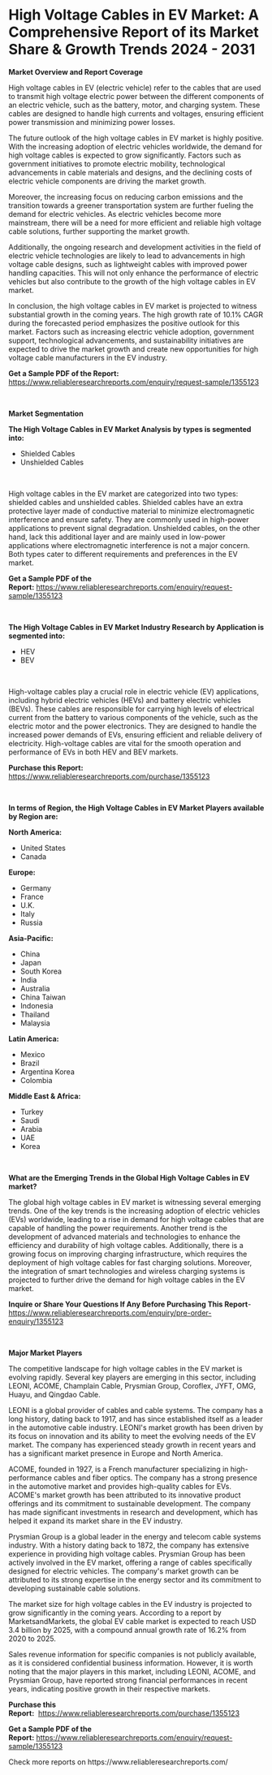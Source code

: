<p><h1>High Voltage Cables in EV Market: A Comprehensive Report of its Market Share & Growth Trends 2024 - 2031</h1></p><p><strong>Market Overview and Report Coverage</strong></p>
<p><p>High voltage cables in EV (electric vehicle) refer to the cables that are used to transmit high voltage electric power between the different components of an electric vehicle, such as the battery, motor, and charging system. These cables are designed to handle high currents and voltages, ensuring efficient power transmission and minimizing power losses.</p><p>The future outlook of the high voltage cables in EV market is highly positive. With the increasing adoption of electric vehicles worldwide, the demand for high voltage cables is expected to grow significantly. Factors such as government initiatives to promote electric mobility, technological advancements in cable materials and designs, and the declining costs of electric vehicle components are driving the market growth.</p><p>Moreover, the increasing focus on reducing carbon emissions and the transition towards a greener transportation system are further fueling the demand for electric vehicles. As electric vehicles become more mainstream, there will be a need for more efficient and reliable high voltage cable solutions, further supporting the market growth.</p><p>Additionally, the ongoing research and development activities in the field of electric vehicle technologies are likely to lead to advancements in high voltage cable designs, such as lightweight cables with improved power handling capacities. This will not only enhance the performance of electric vehicles but also contribute to the growth of the high voltage cables in EV market.</p><p>In conclusion, the high voltage cables in EV market is projected to witness substantial growth in the coming years. The high growth rate of 10.1% CAGR during the forecasted period emphasizes the positive outlook for this market. Factors such as increasing electric vehicle adoption, government support, technological advancements, and sustainability initiatives are expected to drive the market growth and create new opportunities for high voltage cable manufacturers in the EV industry.</p></p>
<p><strong>Get a Sample PDF of the Report:</strong> <a href="https://www.reliableresearchreports.com/enquiry/request-sample/1355123">https://www.reliableresearchreports.com/enquiry/request-sample/1355123</a></p>
<p>&nbsp;</p>
<p><strong>Market Segmentation</strong></p>
<p><strong>The High Voltage Cables in EV Market Analysis by types is segmented into:</strong></p>
<p><ul><li>Shielded Cables</li><li>Unshielded Cables</li></ul></p>
<p>&nbsp;</p>
<p><p>High voltage cables in the EV market are categorized into two types: shielded cables and unshielded cables. Shielded cables have an extra protective layer made of conductive material to minimize electromagnetic interference and ensure safety. They are commonly used in high-power applications to prevent signal degradation. Unshielded cables, on the other hand, lack this additional layer and are mainly used in low-power applications where electromagnetic interference is not a major concern. Both types cater to different requirements and preferences in the EV market.</p></p>
<p><strong>Get a Sample PDF of the Report:</strong>&nbsp;<a href="https://www.reliableresearchreports.com/enquiry/request-sample/1355123">https://www.reliableresearchreports.com/enquiry/request-sample/1355123</a></p>
<p>&nbsp;</p>
<p><strong>The High Voltage Cables in EV Market Industry Research by Application is segmented into:</strong></p>
<p><ul><li>HEV</li><li>BEV</li></ul></p>
<p>&nbsp;</p>
<p><p>High-voltage cables play a crucial role in electric vehicle (EV) applications, including hybrid electric vehicles (HEVs) and battery electric vehicles (BEVs). These cables are responsible for carrying high levels of electrical current from the battery to various components of the vehicle, such as the electric motor and the power electronics. They are designed to handle the increased power demands of EVs, ensuring efficient and reliable delivery of electricity. High-voltage cables are vital for the smooth operation and performance of EVs in both HEV and BEV markets.</p></p>
<p><strong>Purchase this Report:</strong>&nbsp; <a href="https://www.reliableresearchreports.com/purchase/1355123">https://www.reliableresearchreports.com/purchase/1355123</a></p>
<p>&nbsp;</p>
<p><strong>In terms of Region, the High Voltage Cables in EV Market Players available by Region are:</strong></p>
<p>
    <p> <strong> North America: </strong>
        <ul>
            <li>United States</li>
            <li>Canada</li>
        </ul>
        </p> 
    <p> <strong> Europe: </strong>
        <ul>
            <li>Germany</li>
            <li>France</li>
            <li>U.K.</li>
            <li>Italy</li>
            <li>Russia</li>
        </ul>
        </p> 
    <p> <strong> Asia-Pacific: </strong>
        <ul>
            <li>China</li>
            <li>Japan</li>
            <li>South Korea</li>
            <li>India</li>
            <li>Australia</li>
            <li>China Taiwan</li>
            <li>Indonesia</li>
            <li>Thailand</li>
            <li>Malaysia</li>
        </ul>
        </p> 
    <p> <strong> Latin America: </strong>
        <ul>
            <li>Mexico</li>
            <li>Brazil</li>
            <li>Argentina Korea</li>
            <li>Colombia</li>
        </ul>
        </p> 
    <p> <strong> Middle East & Africa: </strong>
        <ul>
            <li>Turkey</li>
            <li>Saudi</li>
            <li>Arabia</li>
            <li>UAE</li>
            <li>Korea</li>
        </ul>
    </p>
    </p>
<p>&nbsp;</p>
<p><strong>What are the Emerging Trends in the Global High Voltage Cables in EV market?</strong></p>
<p><p>The global high voltage cables in EV market is witnessing several emerging trends. One of the key trends is the increasing adoption of electric vehicles (EVs) worldwide, leading to a rise in demand for high voltage cables that are capable of handling the power requirements. Another trend is the development of advanced materials and technologies to enhance the efficiency and durability of high voltage cables. Additionally, there is a growing focus on improving charging infrastructure, which requires the deployment of high voltage cables for fast charging solutions. Moreover, the integration of smart technologies and wireless charging systems is projected to further drive the demand for high voltage cables in the EV market.</p></p>
<p><strong>Inquire or Share Your Questions If Any Before Purchasing This Report</strong>- <a href="https://www.reliableresearchreports.com/enquiry/pre-order-enquiry/1355123">https://www.reliableresearchreports.com/enquiry/pre-order-enquiry/1355123</a></p>
<p>&nbsp;</p>
<p><strong>Major Market Players</strong></p>
<p><p>The competitive landscape for high voltage cables in the EV market is evolving rapidly. Several key players are emerging in this sector, including LEONI, ACOME, Champlain Cable, Prysmian Group, Coroflex, JYFT, OMG, Huayu, and Qingdao Cable.</p><p>LEONI is a global provider of cables and cable systems. The company has a long history, dating back to 1917, and has since established itself as a leader in the automotive cable industry. LEONI's market growth has been driven by its focus on innovation and its ability to meet the evolving needs of the EV market. The company has experienced steady growth in recent years and has a significant market presence in Europe and North America.</p><p>ACOME, founded in 1927, is a French manufacturer specializing in high-performance cables and fiber optics. The company has a strong presence in the automotive market and provides high-quality cables for EVs. ACOME's market growth has been attributed to its innovative product offerings and its commitment to sustainable development. The company has made significant investments in research and development, which has helped it expand its market share in the EV industry.</p><p>Prysmian Group is a global leader in the energy and telecom cable systems industry. With a history dating back to 1872, the company has extensive experience in providing high voltage cables. Prysmian Group has been actively involved in the EV market, offering a range of cables specifically designed for electric vehicles. The company's market growth can be attributed to its strong expertise in the energy sector and its commitment to developing sustainable cable solutions.</p><p>The market size for high voltage cables in the EV industry is projected to grow significantly in the coming years. According to a report by MarketsandMarkets, the global EV cable market is expected to reach USD 3.4 billion by 2025, with a compound annual growth rate of 16.2% from 2020 to 2025.</p><p>Sales revenue information for specific companies is not publicly available, as it is considered confidential business information. However, it is worth noting that the major players in this market, including LEONI, ACOME, and Prysmian Group, have reported strong financial performances in recent years, indicating positive growth in their respective markets.</p></p>
<p><strong>Purchase this Report:</strong>&nbsp;&nbsp;<a href="https://www.reliableresearchreports.com/purchase/1355123">https://www.reliableresearchreports.com/purchase/1355123</a></p>
<p></p>
<p><strong>Get a Sample PDF of the Report:</strong>&nbsp;<a href="https://www.reliableresearchreports.com/enquiry/request-sample/1355123">https://www.reliableresearchreports.com/enquiry/request-sample/1355123</a></p>
<p>Check more reports on https://www.reliableresearchreports.com/</p>